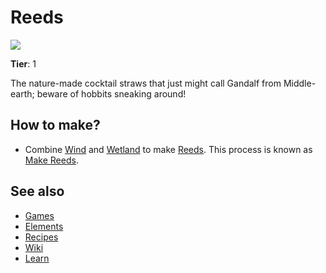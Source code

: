 # Reeds

![](/wiki/images/item.reeds.png)

**Tier**: 1

The nature-made cocktail straws that just might call Gandalf from Middle-earth; beware of hobbits sneaking around!

## How to make?

* Combine [Wind](/wiki/elements/wind) and [Wetland](/wiki/elements/wetland) to make [Reeds](/wiki/elements/reeds). This process is known as [Make Reeds](/wiki/recipes/make-reeds).

## See also

* [Games](/wiki/games)
* [Elements](/wiki/elements)
* [Recipes](/wiki/recipes)
* [Wiki](/wiki/index)
* [Learn](/learn/index)